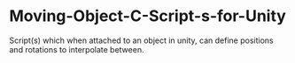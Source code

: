 # Moving-Object-C-Script-s-for-Unity
Script(s) which when attached to an object in unity, can define positions and rotations to interpolate between.
